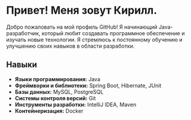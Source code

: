 # Привет! Меня зовут Кирилл.

Добро пожаловать на мой профиль GitHub! Я начинающий Java-разработчик, который любит создавать программное обеспечение и изучать новые технологии. Я стремлюсь к постоянному обучению и улучшению своих навыков в области разработки.

## Навыки 

- **Языки программирования:** Java
- **Фреймворки и библиотеки:** Spring Boot, Hibernate, JUnit
- **Базы данных:** MySQL, PostgreSQL
- **Системы контроля версий:** Git
- **Инструменты разработки:** IntelliJ IDEA, Maven
- **Контейнеризация:** Docker
